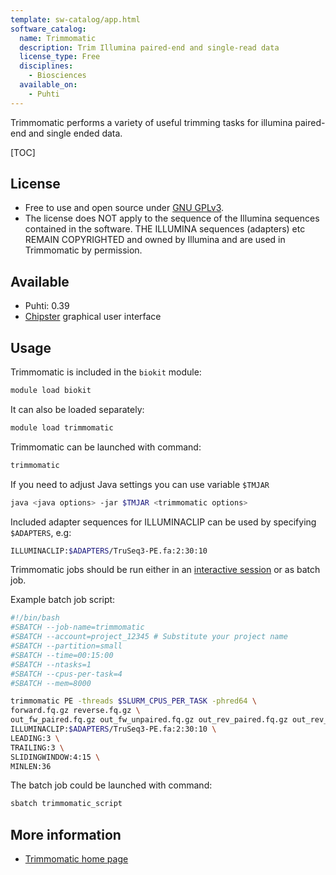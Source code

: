 ```yaml
---
template: sw-catalog/app.html
software_catalog:
  name: Trimmomatic
  description: Trim Illumina paired-end and single-read data
  license_type: Free
  disciplines:
    - Biosciences
  available_on:
    - Puhti
---
```


Trimmomatic performs a variety of useful trimming tasks for illumina paired-end and single ended data.

[TOC]

## License

- Free to use and open source under [GNU GPLv3](https://www.gnu.org/licenses/gpl-3.0.html).
- The license does NOT apply to the sequence of the Illumina sequences contained in the software.
THE ILLUMINA sequences (adapters) etc REMAIN COPYRIGHTED and owned by Illumina and are used in Trimmomatic by permission.

## Available

- Puhti: 0.39
- [Chipster](https://chipster.csc.fi) graphical user interface

## Usage

Trimmomatic is included in the `biokit` module:

```bash
module load biokit
```

It can also be loaded separately:

```bash
module load trimmomatic
```

Trimmomatic can be launched with command:

```bash
trimmomatic
```

If you need to adjust Java settings you can use variable `$TMJAR`

```bash
java <java options> -jar $TMJAR <trimmomatic options>
```

Included adapter sequences for ILLUMINACLIP can be used by specifying `$ADAPTERS`, e.g:

```bash
ILLUMINACLIP:$ADAPTERS/TruSeq3-PE.fa:2:30:10
```

Trimmomatic jobs should be run either in an [interactive session](../computing/running/interactive-usage.md) or as batch job.

Example batch job script:

```bash
#!/bin/bash
#SBATCH --job-name=trimmomatic
#SBATCH --account=project_12345 # Substitute your project name
#SBATCH --partition=small
#SBATCH --time=00:15:00
#SBATCH --ntasks=1
#SBATCH --cpus-per-task=4
#SBATCH --mem=8000

trimmomatic PE -threads $SLURM_CPUS_PER_TASK -phred64 \
forward.fq.gz reverse.fq.gz \
out_fw_paired.fq.gz out_fw_unpaired.fq.gz out_rev_paired.fq.gz out_rev_unpaired.fq.gz \
ILLUMINACLIP:$ADAPTERS/TruSeq3-PE.fa:2:30:10 \
LEADING:3 \
TRAILING:3 \
SLIDINGWINDOW:4:15 \
MINLEN:36
```

The batch job could be launched with command:

```bash
sbatch trimmomatic_script
```

## More information

* [Trimmomatic home page](http://www.usadellab.org/cms/?page=trimmomatic)
